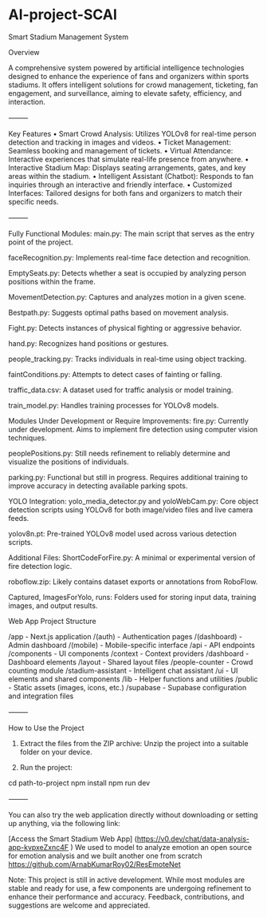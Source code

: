 # AI-project-SCAI


Smart Stadium Management System

Overview

A comprehensive system powered by artificial intelligence technologies designed
to enhance the experience of fans and organizers within sports stadiums.
It offers intelligent solutions for crowd management, ticketing, fan engagement,
and surveillance, aiming to elevate safety, efficiency, and interaction.

⸻

Key Features
        •       Smart Crowd Analysis: Utilizes YOLOv8 for real-time person detection and tracking in images and videos.
        •       Ticket Management: Seamless booking and management of tickets.
        •       Virtual Attendance: Interactive experiences that simulate real-life presence from anywhere.
        •       Interactive Stadium Map: Displays seating arrangements, gates, and key areas within the stadium.
        •       Intelligent Assistant (Chatbot): Responds to fan inquiries through an interactive and friendly interface.
        •       Customized Interfaces: Tailored designs for both fans and organizers to match their specific needs.

⸻

Fully Functional Modules:
main.py: The main script that serves as the entry point of the project.

faceRecognition.py: Implements real-time face detection and recognition.

EmptySeats.py: Detects whether a seat is occupied by analyzing person positions within the frame.

MovementDetection.py: Captures and analyzes motion in a given scene.

Bestpath.py: Suggests optimal paths based on movement analysis.

Fight.py: Detects instances of physical fighting or aggressive behavior.

hand.py: Recognizes hand positions or gestures.

people_tracking.py: Tracks individuals in real-time using object tracking.

faintConditions.py: Attempts to detect cases of fainting or falling.

traffic_data.csv: A dataset used for traffic analysis or model training.

train_model.py: Handles training processes for YOLOv8 models.

Modules Under Development or Require Improvements:
fire.py: Currently under development. Aims to implement fire detection using computer vision techniques.

peoplePositions.py: Still needs refinement to reliably determine and visualize the positions of individuals.

parking.py: Functional but still in progress. Requires additional training to improve accuracy in detecting available parking spots.

YOLO Integration:
yolo_media_detector.py and yoloWebCam.py: Core object detection scripts using YOLOv8 for both image/video files and live camera feeds.

yolov8n.pt: Pre-trained YOLOv8 model used across various detection scripts.

Additional Files:
ShortCodeForFire.py: A minimal or experimental version of fire detection logic.

roboflow.zip: Likely contains dataset exports or annotations from RoboFlow.

Captured, ImagesForYolo, runs: Folders used for storing input data, training images, and output results.

Web App Project Structure

/app                  - Next.js application
/(auth)               - Authentication pages
/(dashboard)          - Admin dashboard
/(mobile)             - Mobile-specific interface
/api                  - API endpoints
/components           - UI components
/context              - Context providers
/dashboard            - Dashboard elements
/layout               - Shared layout files
/people-counter       - Crowd counting module
/stadium-assistant    - Intelligent chat assistant
/ui                   - UI elements and shared components
/lib                  - Helper functions and utilities
/public               - Static assets (images, icons, etc.)
/supabase             - Supabase configuration and integration files



⸻

How to Use the Project

1. Extract the files from the ZIP archive:
Unzip the project into a suitable folder on your device.

2. Run the project:

cd path-to-project
npm install
npm run dev



⸻

You can also try the web application directly without downloading
or setting up anything, via the following link:

[Access the Smart Stadium Web App] (https://v0.dev/chat/data-analysis-app-kvpxeZxnc4F )
  We used  to model to analyze emotion 
an open source for emotion analysis and we built another one from scratch
https://github.com/ArnabKumarRoy02/ResEmoteNet   

Note:
This project is still in active development.
While most modules are stable and ready for use,
a few components are undergoing refinement to enhance
their performance and accuracy. Feedback, contributions,
and suggestions are welcome and appreciated.

